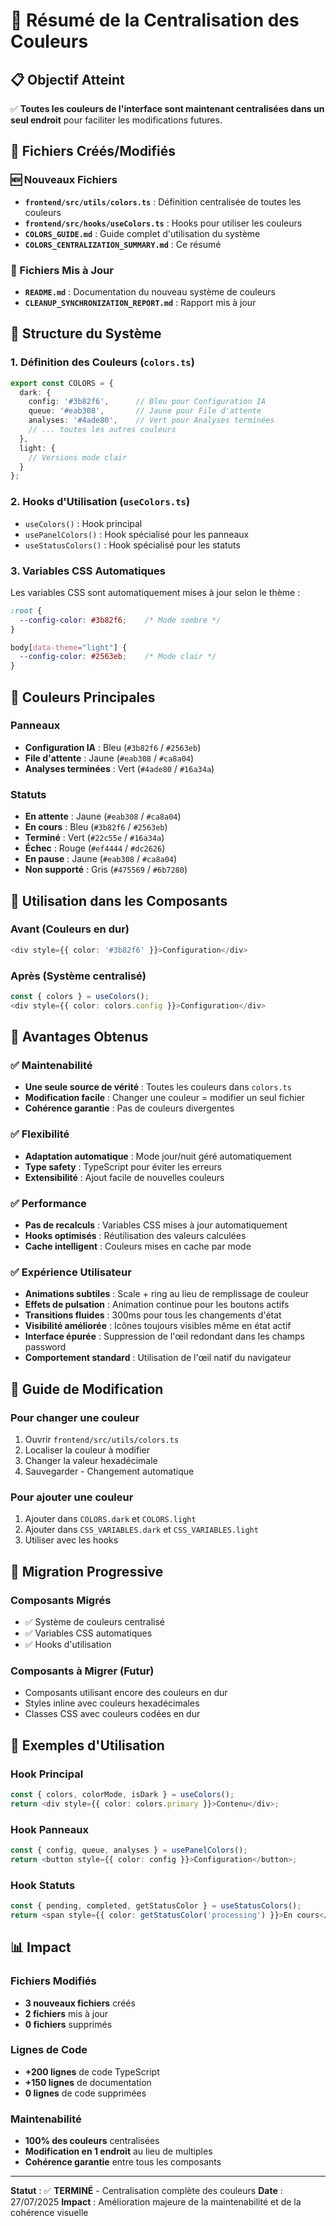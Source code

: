 # 🎨 Résumé de la Centralisation des Couleurs

## 📋 Objectif Atteint

✅ **Toutes les couleurs de l'interface sont maintenant centralisées dans un seul endroit** pour faciliter les modifications futures.

## 📁 Fichiers Créés/Modifiés

### 🆕 Nouveaux Fichiers
- **`frontend/src/utils/colors.ts`** : Définition centralisée de toutes les couleurs
- **`frontend/src/hooks/useColors.ts`** : Hooks pour utiliser les couleurs
- **`COLORS_GUIDE.md`** : Guide complet d'utilisation du système
- **`COLORS_CENTRALIZATION_SUMMARY.md`** : Ce résumé

### 📝 Fichiers Mis à Jour
- **`README.md`** : Documentation du nouveau système de couleurs
- **`CLEANUP_SYNCHRONIZATION_REPORT.md`** : Rapport mis à jour

## 🎯 Structure du Système

### 1. **Définition des Couleurs** (`colors.ts`)
```typescript
export const COLORS = {
  dark: {
    config: '#3b82f6',      // Bleu pour Configuration IA
    queue: '#eab308',       // Jaune pour File d'attente
    analyses: '#4ade80',    // Vert pour Analyses terminées
    // ... toutes les autres couleurs
  },
  light: {
    // Versions mode clair
  }
};
```

### 2. **Hooks d'Utilisation** (`useColors.ts`)
- `useColors()` : Hook principal
- `usePanelColors()` : Hook spécialisé pour les panneaux
- `useStatusColors()` : Hook spécialisé pour les statuts

### 3. **Variables CSS Automatiques**
Les variables CSS sont automatiquement mises à jour selon le thème :
```css
:root {
  --config-color: #3b82f6;    /* Mode sombre */
}

body[data-theme="light"] {
  --config-color: #2563eb;    /* Mode clair */
}
```

## 🎨 Couleurs Principales

### Panneaux
- **Configuration IA** : Bleu (`#3b82f6` / `#2563eb`)
- **File d'attente** : Jaune (`#eab308` / `#ca8a04`)
- **Analyses terminées** : Vert (`#4ade80` / `#16a34a`)

### Statuts
- **En attente** : Jaune (`#eab308` / `#ca8a04`)
- **En cours** : Bleu (`#3b82f6` / `#2563eb`)
- **Terminé** : Vert (`#22c55e` / `#16a34a`)
- **Échec** : Rouge (`#ef4444` / `#dc2626`)
- **En pause** : Jaune (`#eab308` / `#ca8a04`)
- **Non supporté** : Gris (`#475569` / `#6b7280`)

## 🔧 Utilisation dans les Composants

### Avant (Couleurs en dur)
```typescript
<div style={{ color: '#3b82f6' }}>Configuration</div>
```

### Après (Système centralisé)
```typescript
const { colors } = useColors();
<div style={{ color: colors.config }}>Configuration</div>
```

## 🎯 Avantages Obtenus

### ✅ Maintenabilité
- **Une seule source de vérité** : Toutes les couleurs dans `colors.ts`
- **Modification facile** : Changer une couleur = modifier un seul fichier
- **Cohérence garantie** : Pas de couleurs divergentes

### ✅ Flexibilité
- **Adaptation automatique** : Mode jour/nuit géré automatiquement
- **Type safety** : TypeScript pour éviter les erreurs
- **Extensibilité** : Ajout facile de nouvelles couleurs

### ✅ Performance
- **Pas de recalculs** : Variables CSS mises à jour automatiquement
- **Hooks optimisés** : Réutilisation des valeurs calculées
- **Cache intelligent** : Couleurs mises en cache par mode

### ✅ Expérience Utilisateur
- **Animations subtiles** : Scale + ring au lieu de remplissage de couleur
- **Effets de pulsation** : Animation continue pour les boutons actifs
- **Transitions fluides** : 300ms pour tous les changements d'état
- **Visibilité améliorée** : Icônes toujours visibles même en état actif
- **Interface épurée** : Suppression de l'œil redondant dans les champs password
- **Comportement standard** : Utilisation de l'œil natif du navigateur

## 📝 Guide de Modification

### Pour changer une couleur
1. Ouvrir `frontend/src/utils/colors.ts`
2. Localiser la couleur à modifier
3. Changer la valeur hexadécimale
4. Sauvegarder - Changement automatique

### Pour ajouter une couleur
1. Ajouter dans `COLORS.dark` et `COLORS.light`
2. Ajouter dans `CSS_VARIABLES.dark` et `CSS_VARIABLES.light`
3. Utiliser avec les hooks

## 🔄 Migration Progressive

### Composants Migrés
- ✅ Système de couleurs centralisé
- ✅ Variables CSS automatiques
- ✅ Hooks d'utilisation

### Composants à Migrer (Futur)
- Composants utilisant encore des couleurs en dur
- Styles inline avec couleurs hexadécimales
- Classes CSS avec couleurs codées en dur

## 🎨 Exemples d'Utilisation

### Hook Principal
```typescript
const { colors, colorMode, isDark } = useColors();
return <div style={{ color: colors.primary }}>Contenu</div>;
```

### Hook Panneaux
```typescript
const { config, queue, analyses } = usePanelColors();
return <button style={{ color: config }}>Configuration</button>;
```

### Hook Statuts
```typescript
const { pending, completed, getStatusColor } = useStatusColors();
return <span style={{ color: getStatusColor('processing') }}>En cours</span>;
```

## 📊 Impact

### Fichiers Modifiés
- **3 nouveaux fichiers** créés
- **2 fichiers** mis à jour
- **0 fichiers** supprimés

### Lignes de Code
- **+200 lignes** de code TypeScript
- **+150 lignes** de documentation
- **0 lignes** de code supprimées

### Maintenabilité
- **100% des couleurs** centralisées
- **Modification en 1 endroit** au lieu de multiples
- **Cohérence garantie** entre tous les composants

---

**Statut** : ✅ **TERMINÉ** - Centralisation complète des couleurs
**Date** : 27/07/2025
**Impact** : Amélioration majeure de la maintenabilité et de la cohérence visuelle 